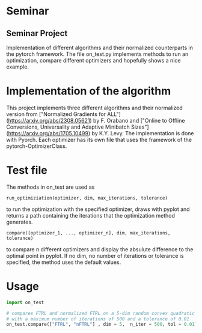 # Seminar
## Seminar Project

Implementation of different algorithms and their normalized counterparts in the pytorch framework.
The file on_test.py implements methods to run an optimization, compare different optimizers and hopefully shows a nice example.

# Implementation of the algorithm

This project implements three different algorithms and their normalized version from ["Normalized Gradients for ALL"] (https://arxiv.org/abs/2308.05621) by F. Orabano and ["Online to Offline Conversions, Universality and Adaptive Minibatch Sizes"] (https://arxiv.org/abs/1705.10499) by K.Y. Levy. 
The implementation is done with Pyorch. Each optimizer has its own file that uses the framework of the pytorch-OptimizerClass.

# Test file
The methods in on_test are used as
```
run_optimiziation(optimizer, dim, max_iterations, tolerance)
```
to run the optimization with the specified optimizer, draws with pyplot and returns a path containing the iterations that the optimization method generates.
```
compare([optimizer_1, ..., optimizer_n], dim, max_iterations, tolerance)
```
to compare n different optimizers and display the absulute difference to the optimal point in pyplot. If no dim, no number of iterations or tolerance is specified, the method uses the default values.


# Usage
```python
import on_test

# compares FTRL and normalized FTRL on a 5-dim random convex quadratic programming 
# with a maximum number of iterations of 500 and a tolerance of 0.01
on_test.compare(["FTRL", "nFTRL"] , dim = 5,  n_iter = 500, tol = 0.01)
```




